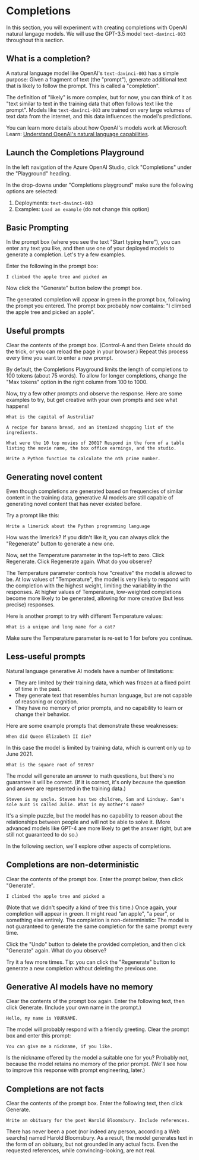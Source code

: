 # Completions

In this section, you will experiment with creating completions with OpenAI natural langage models. We will use the GPT-3.5 model `text-davinci-003` throughout this section.

## What is a completion?

A natural language model like OpenAI's `text-davinci-003` has a simple purpose: Given a fragment of text (the "prompt"), generate additional text that is likely to follow the prompt. This is called a "completion".

The definition of "likely" is more complex, but for now, you can think of it as "text similar to text in the training data that often follows text like the prompt". Models like `text-davinci-003` are trained on very large volumes of text data from the internet, and this data influences the model's predictions.

You can learn more details about how OpenAI's models work at Microsoft Learn: [Understand OpenAI's natural language capabilities](https://learn.microsoft.com/en-us/training/modules/explore-azure-openai/5-understand-openai-natural-language).

## Launch the Completions Playground

In the left navigation of the Azure OpenAI Studio, click "Completions" under the "Playground" heading.

In the drop-downs under "Completions playground" make sure the following options are selected:

1. Deployments: `text-davinci-003`
2. Examples: `Load an example` (do not change this option)

## Basic Prompting

In the prompt box (where you see the text "Start typing here"), you can enter any text you like, and then use one of your deployed models to generate a completion. Let's try a few examples.

Enter the following in the prompt box: 

    I climbed the apple tree and picked an
    
Now click the "Generate" button below the prompt box.

The generated completion will appear in green in the prompt box, following the prompt you entered. The prompt box probably now contains: "I climbed the apple tree and picked an apple".

## Useful prompts

Clear the contents of the prompt box. (Control-A and then Delete should do the trick, or you can reload the page in your browser.) Repeat this process every time you want to enter a new prompt.

By default, the Completions Playground limits the length of completions to 100 tokens (about 75 words). To allow for longer completions, change the "Max tokens" option in the right column from 100 to 1000.

Now, try a few other prompts and observe the response. Here are some examples to try, but get creative with your own prompts and see what happens!

    What is the capital of Australia?

    A recipe for banana bread, and an itemized shopping list of the ingredients.

    What were the 10 top movies of 2001? Respond in the form of a table listing the movie name, the box office earnings, and the studio.

    Write a Python function to calculate the nth prime number.

## Generating novel content

Even though completions are generated based on frequencies of similar content in the training data, generative AI models are still capable of generating novel content that has never existed before.

Try a prompt like this:

    Write a limerick about the Python programming language

How was the limerick? If you didn't like it, you can always click the "Regenerate" button to generate a new one.

Now, set the Temperature parameter in the top-left to zero. Click Regenerate. Click Regenerate again. What do you observe?

The Temperature parameter controls how "creative" the model is allowed to be. At low values of "Temperature", the model is very likely to respond with the completion with the highest weight, limiting the variability in the responses. At higher values of Temperature, low-weighted completions become more likely to be generated, allowing for more creative (but less precise) responses.

Here is another prompt to try with different Temperature values:

    What is a unique and long name for a cat?

Make sure the Temperature parameter is re-set to 1 for before you continue.

## Less-useful prompts

Natural language generative AI models have a number of limitations:
* They are limited by their training data, which was frozen at a fixed point of time in the past. 
* They generate text that resembles human language, but are not capable of reasoning or cognition. 
* They have no memory of prior prompts, and no capability to learn or change their behavior.

Here are some example prompts that demonstrate these weaknesses:

    When did Queen Elizabeth II die?

In this case the model is limited by training data, which is current only up to June 2021.

    What is the square root of 98765?

The model will generate an answer to math questions, but there's no guarantee it will be correct. (If it is correct, it's only because the question and answer are represented in the training data.)

    Steven is my uncle. Steven has two children, Sam and Lindsay. Sam's sole aunt is called Julie. What is my mother's name?

It's a simple puzzle, but the model has no capability to reason about the relationships between people and will not be able to solve it. (More advanced models like GPT-4 are more likely to get the answer right, but are still not guaranteed to do so.)

In the following section, we'll explore other aspects of completions.

## Completions are non-deterministic

Clear the contents of the prompt box. Enter the prompt below, then click "Generate".

    I climbed the apple tree and picked a 

(Note that we didn't specify a kind of tree this time.) Once again, your completion will appear in green. It might read "an apple", "a pear", or something else entirely. The completion is non-deterministic: The model is not guaranteed to generate the same completion for the same prompt every time. 

Click the "Undo" button to delete the provided completion, and then click "Generate" again. What do you observe?

Try it a few more times. Tip: you can click the "Regenerate" button to generate a new completion without deleting the previous one.

## Generative AI models have no memory

Clear the contents of the prompt box again. Enter the following text, then click Generate. (Include your own name in the prompt.)

    Hello, my name is YOURNAME.

The model will probably respond with a friendly greeting. Clear the prompt box and enter this prompt:

    You can give me a nickname, if you like.

Is the nickname offered by the model a suitable one for you? Probably not, because the model retains no memory of the prior prompt. (We'll see how to improve this response with prompt engineering, later.)

## Completions are not facts

Clear the contents of the prompt box. Enter the following text, then click Generate.

    Write an obituary for the poet Harold Bloomsbury. Include references.

There has never been a poet (nor indeed any person, according a Web searchs) named Harold Bloomsbury. As a result, the model generates text in the form of an obituary, but not grounded in any actual facts. Even the requested references, while convincing-looking, are not real.



























